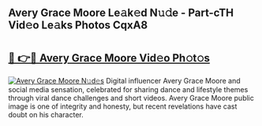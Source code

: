 ## Avery Grace Moore Le𝚊k𝚎d N𝚞𝚍e - Part-cTH Vid𝚎o Le𝚊ks Photos CqxA8

# <h2><a href="http://fbbke63.evod.top/?m=Avery+Grace+Moore">🔗 👉🔴 Avery Grace Moore Vid𝚎o Ph𝚘t𝚘s</a></h2>

[![Avery Grace Moore N𝚞d𝚎s](https://i.imgur.com/8V9OHl7.gif)](http://fbbke63.evod.top/?m=Avery+Grace+Moore)
Digital influencer Avery Grace Moore and social media sensation, celebrated for sharing dance and lifestyle themes through viral dance challenges and short videos. Avery Grace Moore public image is one of integrity and honesty, but recent revelations have cast doubt on his character. 
